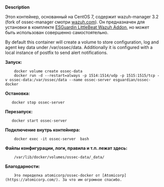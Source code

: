 **Description**


Этоn контейнер, основанный на CentOS 7, содержит wazuh-manager 3.2 (fork of ossec-manager смотри [wazuh.com](http://wazuh.com/)). Он предназначен для установки в комплекте [ESGuardin LittleBeat Wazuh Addon](https://github.com/ESGuardian/LittleBeat/wiki), но может быть использован совершенно самостоятельно. 

By default this container will create a volume to store configuration, log and agent key data 
under /var/ossec/data.  Additionally it is configured with a local instance of postfix to 
send alert notifications.

  
**Запуск:**

		docker volume create ossec-data
		docker run -d --restart=always -p 1514:1514/udp -p 1515:1515/tcp -v ossec-data:/var/ossec/data --name ossec-server esguardian/ossec-docker


**Остановка:**

       docker stop ossec-server

**Перезапуск:**

       docker start ossec-server


**Подключение внутрь контейнера:**

        docker exec -it ossec-server  bash
		
**Файлы конфигурации, логи, правила и т.п. лежат здесь:**
		
		/var/lib/docker/volumes/ossec-data/_data/


**Благодарности:**

        Это переделка atomicorp/ossec-docker от [Atomicorp](https://atomicorp.com/). За что им огромное спасибо.


